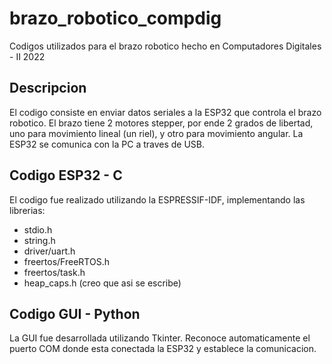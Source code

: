 # brazo_robotico_compdig
Codigos utilizados para el brazo robotico hecho en Computadores Digitales - II 2022

## Descripcion
El codigo consiste en enviar datos seriales a la ESP32 que controla el brazo robotico.
El brazo tiene 2 motores stepper, por ende 2 grados de libertad, uno para movimiento lineal (un riel), y otro para movimiento angular.
La ESP32 se comunica con la PC a traves de USB.

## Codigo ESP32 - C
El codigo fue realizado utilizando la ESPRESSIF-IDF, implementando las librerias: 
- stdio.h
- string.h
- driver/uart.h
- freertos/FreeRTOS.h
- freertos/task.h 
- heap_caps.h (creo que asi se escribe)


## Codigo GUI - Python
La GUI fue desarrollada utilizando Tkinter.
Reconoce automaticamente el puerto COM donde esta conectada la ESP32 y establece la comunicacion.
